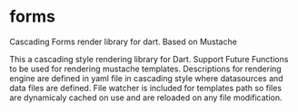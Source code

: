 # forms
Cascading Forms render library for dart. Based on Mustache

This a cascading style rendering library for Dart. Support Future<Map> Functions to be used for rendering mustache templates.
Descriptions for rendering engine are defined in yaml file in cascading style where datasources and data files are defined.
File watcher is included for templates path so files are dynamicaly cached on use and are reloaded on any file modification.
